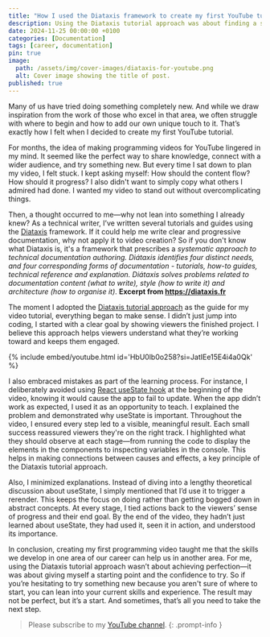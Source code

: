 ```yaml
---
title: "How I used the Diataxis framework to create my first YouTube tutorial"
description: Using the Diataxis tutorial approach was about finding a starting point, not perfection.
date: 2024-11-25 00:00:00 +0100
categories: [Documentation]
tags: [career, documentation]
pin: true
image:
  path: /assets/img/cover-images/diataxis-for-youtube.png
  alt: Cover image showing the title of post.
published: true
---
```


Many of us have tried doing something completely new. And while we draw inspiration from the work of those who excel in that area, we often struggle with where to begin and how to add our own unique touch to it. That’s exactly how I felt when I decided to create my first YouTube tutorial.

For months, the idea of making programming videos for YouTube lingered in my mind. It seemed like the perfect way to share knowledge, connect with a wider audience, and try something new. But every time I sat down to plan my video, I felt stuck. I kept asking myself: How should the content flow? How should it progress? I also didn't want to simply copy what others I admired had done. I wanted my video to stand out without overcomplicating things.

Then, a thought occurred to me—why not lean into something I already knew? As a technical writer, I’ve written several tutorials and guides using the [Diataxis](https://diataxis.fr) framework. If it could help me write clear and progressive documentation, why not apply it to video creation? So if you don't know what Diataxis is, it's a framework that prescribes a _systematic approach to technical documentation authoring. Diátaxis identifies four distinct needs, and four corresponding forms of documentation - tutorials, how-to guides, technical reference and explanation. Diátaxis solves problems related to documentation content (what to write), style (how to write it) and architecture (how to organise it)_. **Excerpt from https://diataxis.fr**

The moment I adopted the [Diataxis tutorial approach](https://diataxis.fr/tutorials/) as the guide for my video tutorial, everything began to make sense. I didn’t just jump into coding, I started with a clear goal by showing viewers the finished project. I believe this approach helps viewers understand what they’re working toward and keeps them engaged.

{% include embed/youtube.html id='HbU0lb0o258?si=JatIEe15E4i4a0Qk' %}

I also embraced mistakes as part of the learning process. For instance, I deliberately avoided using [React useState hook](https://react.dev/reference/react/useState) at the beginning of the video, knowing it would cause the app to fail to update. When the app didn’t work as expected, I used it as an opportunity to teach. I explained the problem and demonstrated why useState is important. Throughout the video, I ensured every step led to a visible, meaningful result. Each small success reassured viewers they're on the right track. I highlighted what they should observe at each stage—from running the code to display the elements in the components to inspecting variables in the console. This helps in making connections between causes and effects, a key principle of the Diataxis tutorial approach.

Also, I minimized explanations. Instead of diving into a lengthy theoretical discussion about useState, I simply mentioned that I’d use it to trigger a rerender. This keeps the focus on doing rather than getting bogged down in abstract concepts. At every stage, I tied actions back to the viewers’ sense of progress and their end goal. By the end of the video, they hadn’t just learned about useState, they had used it, seen it in action, and understood its importance.

In conclusion, creating my first programming video taught me that the skills we develop in one area of our career can help us in another area. For me, using the Diataxis tutorial approach wasn’t about achieving perfection—it was about giving myself a starting point and the confidence to try. So if you’re hesitating to try something new because you aren't sure of where to start, you can lean into your current skills and experience. The result may not be perfect, but it’s a start. And sometimes, that’s all you need to take the next step.

> Please subscribe to my [YouTube channel](https://www.youtube.com/@Damilola_Oladele).
{: .prompt-info }

